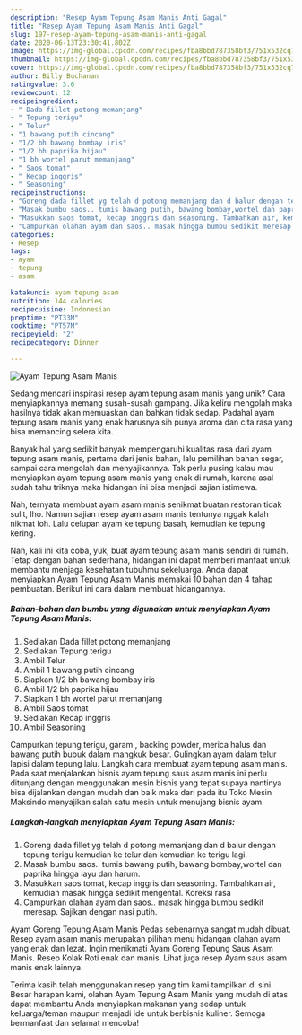 ```yaml
---
description: "Resep Ayam Tepung Asam Manis Anti Gagal"
title: "Resep Ayam Tepung Asam Manis Anti Gagal"
slug: 197-resep-ayam-tepung-asam-manis-anti-gagal
date: 2020-06-13T23:30:41.802Z
image: https://img-global.cpcdn.com/recipes/fba8bbd787358bf3/751x532cq70/ayam-tepung-asam-manis-foto-resep-utama.jpg
thumbnail: https://img-global.cpcdn.com/recipes/fba8bbd787358bf3/751x532cq70/ayam-tepung-asam-manis-foto-resep-utama.jpg
cover: https://img-global.cpcdn.com/recipes/fba8bbd787358bf3/751x532cq70/ayam-tepung-asam-manis-foto-resep-utama.jpg
author: Billy Buchanan
ratingvalue: 3.6
reviewcount: 12
recipeingredient:
- " Dada fillet potong memanjang"
- " Tepung terigu"
- " Telur"
- "1 bawang putih cincang"
- "1/2 bh bawang bombay iris"
- "1/2 bh paprika hijau"
- "1 bh wortel parut memanjang"
- " Saos tomat"
- " Kecap inggris"
- " Seasoning"
recipeinstructions:
- "Goreng dada fillet yg telah d potong memanjang dan d balur dengan tepung terigu kemudian ke telur dan kemudian ke terigu lagi."
- "Masak bumbu saos.. tumis bawang putih, bawang bombay,wortel dan paprika hingga layu dan harum."
- "Masukkan saos tomat, kecap inggris dan seasoning. Tambahkan air, kemudian masak hingga sedikit mengental. Koreksi rasa"
- "Campurkan olahan ayam dan saos.. masak hingga bumbu sedikit meresap. Sajikan dengan nasi putih."
categories:
- Resep
tags:
- ayam
- tepung
- asam

katakunci: ayam tepung asam 
nutrition: 144 calories
recipecuisine: Indonesian
preptime: "PT33M"
cooktime: "PT57M"
recipeyield: "2"
recipecategory: Dinner

---
```



![Ayam Tepung Asam Manis](https://img-global.cpcdn.com/recipes/fba8bbd787358bf3/751x532cq70/ayam-tepung-asam-manis-foto-resep-utama.jpg)

Sedang mencari inspirasi resep ayam tepung asam manis yang unik? Cara menyiapkannya memang susah-susah gampang. Jika keliru mengolah maka hasilnya tidak akan memuaskan dan bahkan tidak sedap. Padahal ayam tepung asam manis yang enak harusnya sih punya aroma dan cita rasa yang bisa memancing selera kita.

Banyak hal yang sedikit banyak mempengaruhi kualitas rasa dari ayam tepung asam manis, pertama dari jenis bahan, lalu pemilihan bahan segar, sampai cara mengolah dan menyajikannya. Tak perlu pusing kalau mau menyiapkan ayam tepung asam manis yang enak di rumah, karena asal sudah tahu triknya maka hidangan ini bisa menjadi sajian istimewa.

Nah, ternyata membuat ayam asam manis senikmat buatan restoran tidak sulit, lho. Namun sajian resep ayam asam manis tentunya nggak kalah nikmat loh. Lalu celupan ayam ke tepung basah, kemudian ke tepung kering.


Nah, kali ini kita coba, yuk, buat ayam tepung asam manis sendiri di rumah. Tetap dengan bahan sederhana, hidangan ini dapat memberi manfaat untuk membantu menjaga kesehatan tubuhmu sekeluarga. Anda dapat menyiapkan Ayam Tepung Asam Manis memakai 10 bahan dan 4 tahap pembuatan. Berikut ini cara dalam membuat hidangannya.

<!--inarticleads1-->

##### Bahan-bahan dan bumbu yang digunakan untuk menyiapkan Ayam Tepung Asam Manis:

1. Sediakan  Dada fillet potong memanjang
1. Sediakan  Tepung terigu
1. Ambil  Telur
1. Ambil 1 bawang putih cincang
1. Siapkan 1/2 bh bawang bombay iris
1. Ambil 1/2 bh paprika hijau
1. Siapkan 1 bh wortel parut memanjang
1. Ambil  Saos tomat
1. Sediakan  Kecap inggris
1. Ambil  Seasoning


Campurkan tepung terigu, garam , backing powder, merica halus dan bawang putih bubuk dalam mangkuk besar. Gulingkan ayam dalam telur lapisi dalam tepung lalu. Langkah cara membuat ayam tepung asam manis. Pada saat menjalankan bisnis ayam tepung saus asam manis ini perlu ditunjang dengan menggunakan mesin bisnis yang tepat supaya nantinya bisa dijalankan dengan mudah dan baik maka dari pada itu Toko Mesin Maksindo menyajikan salah satu mesin untuk menujang bisnis ayam. 

<!--inarticleads2-->

##### Langkah-langkah menyiapkan Ayam Tepung Asam Manis:

1. Goreng dada fillet yg telah d potong memanjang dan d balur dengan tepung terigu kemudian ke telur dan kemudian ke terigu lagi.
1. Masak bumbu saos.. tumis bawang putih, bawang bombay,wortel dan paprika hingga layu dan harum.
1. Masukkan saos tomat, kecap inggris dan seasoning. Tambahkan air, kemudian masak hingga sedikit mengental. Koreksi rasa
1. Campurkan olahan ayam dan saos.. masak hingga bumbu sedikit meresap. Sajikan dengan nasi putih.


Ayam Goreng Tepung Asam Manis Pedas sebenarnya sangat mudah dibuat. Resep ayam asam manis merupakan pilihan menu hidangan olahan ayam yang enak dan lezat. Ingin menikmati Ayam Goreng Tepung Saus Asam Manis. Resep Kolak Roti enak dan manis. Lihat juga resep Ayam saus asam manis enak lainnya. 

Terima kasih telah menggunakan resep yang tim kami tampilkan di sini. Besar harapan kami, olahan Ayam Tepung Asam Manis yang mudah di atas dapat membantu Anda menyiapkan makanan yang sedap untuk keluarga/teman maupun menjadi ide untuk berbisnis kuliner. Semoga bermanfaat dan selamat mencoba!
